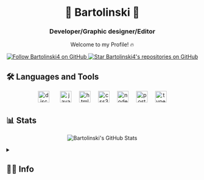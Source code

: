 <h1 align="center">💙 Bartolinski 💙</h1>
<h3 align="center">Developer/Graphic designer/Editor</h3>

<p align="center">Welcome to my Profile! 🔥</p>

<p align="center">
  <a href="https://github.com/Bartolinski4">
    <img src="https://img.shields.io/github/followers/Bartolinski4?style=for-the-badge&logo=github&logoColor=white&color=blue&labelColor=blue&cacheSeconds=3600"
      alt="Follow Bartolinski4 on GitHub" />
  </a>
  <a href="https://github.com/Bartolinski4?tab=stars">
    <img src="https://img.shields.io/github/stars/Bartolinski4?style=for-the-badge&logo=github&logoColor=white&color=2b7a4d&labelColor=2b7a4d&cacheSeconds=3600"
      alt="Star Bartolinski4's repositories on GitHub" />
  </a>
</p>

## 🛠 Languages and Tools
<div align="center">
  <img src="https://cdn.jsdelivr.net/gh/devicons/devicon/icons/discordjs/discordjs-original.svg" height="30" alt="discordjs logo"  />
  <img width="20" />
  <img src="https://cdn.jsdelivr.net/gh/devicons/devicon/icons/javascript/javascript-original.svg" height="30" alt="javascript logo"  />
  <img width="12" />
  <img src="https://cdn.jsdelivr.net/gh/devicons/devicon/icons/html5/html5-original.svg" height="30" alt="html5 logo"  />
  <img width="12" />
  <img src="https://cdn.jsdelivr.net/gh/devicons/devicon/icons/css3/css3-original.svg" height="30" alt="css3 logo"  />
  <img width="12" />
  <img src="https://cdn.jsdelivr.net/gh/devicons/devicon/icons/nodejs/nodejs-original.svg" height="30" alt="nodejs logo"  />
  <img width="12" />
  <img src="https://cdn.jsdelivr.net/gh/devicons/devicon/icons/postgresql/postgresql-original.svg" height="30" alt="postgresql logo"  />
  <img width="12" />
  <img src="https://cdn.jsdelivr.net/gh/devicons/devicon/icons/typescript/typescript-original.svg" height="30" alt="typescript logo"  />
</div>

## 📊 Stats

<p align="center">
  <img src="https://github-readme-stats.vercel.app/api?username=Bartolinski4&show_icons=true&theme=radical&cacheSeconds=3600"
    alt="Bartolinski's GitHub Stats" />
</p>

<details>
  <summary><h2>👨‍💻 Info</h2></summary>
  <p align="center">I am the owner of a bot discord, <a href="https://discord.gg/FzgZGWuxp4">RifeBOT</a>! 🤖</p>
</details>
